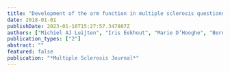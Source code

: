 ```yaml
---
title: "Development of the arm function in multiple sclerosis questionnaire-short form (AMSQ-SF): a static 10-item version"
date: 2018-01-01
publishDate: 2023-01-10T15:27:57.347807Z
authors: ["Michiel AJ Luijten", "Iris Eekhout", "Marie D’Hooghe", "Bernard MJ Uitdehaag", "Lidwine B Mokkink"]
publication_types: ["2"]
abstract: ""
featured: false
publication: "*Multiple Sclerosis Journal*"
---
```


